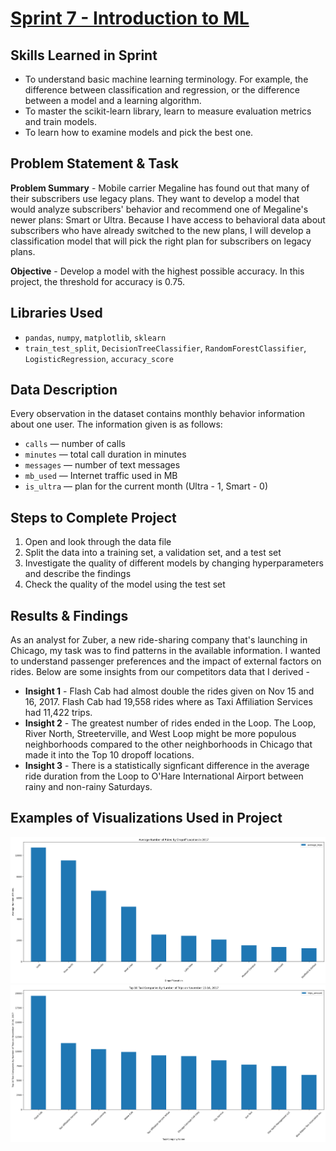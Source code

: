 # [Sprint 7 - Introduction to ML](https://github.com/brandon-levan/TripleTen-Data-Science-Projects/blob/main/Sprint%2007%20-%20Introduction%20to%20ML/Sprint_7_Project.ipynb)

## Skills Learned in Sprint 
- To understand basic machine learning terminology. For example, the difference between classification and regression, or the difference between a model and a learning algorithm.
- To master the scikit-learn library, learn to measure evaluation metrics and train models.
- To learn how to examine models and pick the best one.
 
## Problem Statement & Task
**Problem Summary** - Mobile carrier Megaline has found out that many of their subscribers use legacy plans. They want to develop a model that would analyze subscribers' behavior and recommend one of Megaline's newer plans: Smart or Ultra. Because I have access to behavioral data about subscribers who have already switched to the new plans, I will develop a classification model that will pick the right plan for subscribers on legacy plans.

**Objective** - Develop a model with the highest possible accuracy. In this project, the threshold for accuracy is 0.75.

## Libraries Used
 - `pandas`, `numpy`, `matplotlib`, `sklearn` 
 - `train_test_split`, `DecisionTreeClassifier`, `RandomForestClassifier`, `LogisticRegression`, `accuracy_score` 

## Data Description

Every observation in the dataset contains monthly behavior information about one user. The information given is as follows:

- `сalls` — number of calls
- `minutes` — total call duration in minutes
- `messages` — number of text messages
- `mb_used` — Internet traffic used in MB
- `is_ultra` — plan for the current month (Ultra - 1, Smart - 0)

## Steps to Complete Project
1. Open and look through the data file
2. Split the data into a training set, a validation set, and a test set
3. Investigate the quality of different models by changing hyperparameters and describe the findings
4. Check the quality of the model using the test set
  
## Results & Findings

As an analyst for Zuber, a new ride-sharing company that's launching in Chicago, my task was to find patterns in the available information. I wanted to understand passenger preferences and the impact of external factors on rides. Below are some insights from our competitors data that I derived -

- **Insight 1** - Flash Cab had almost double the rides given on Nov 15 and 16, 2017. Flash Cab had 19,558 rides where as Taxi Affiliation Services had 11,422 trips.
- **Insight 2** - The greatest number of rides ended in the Loop. The Loop, River North, Streeterville, and West Loop might be more populous neighborhoods compared to the other neighborhoods in Chicago that made it into the Top 10 dropoff locations.
- **Insight 3** - There is a statistically signficant difference in the average ride duration from the Loop to O'Hare International Airport between rainy and non-rainy Saturdays.

## Examples of Visualizations Used in Project
![alt text](https://github.com/brandon-levan/TripleTen-Data-Science-Projects/blob/main/Sprint%2006%20-%20Data%20Collection%20and%20Storage%20(SQL)/Assets/dropoffs.png)
![alt text](https://github.com/brandon-levan/TripleTen-Data-Science-Projects/blob/main/Sprint%2006%20-%20Data%20Collection%20and%20Storage%20(SQL)/Assets/trips.png)

